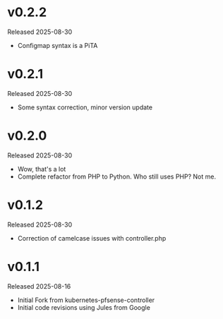 # v0.2.2

Released 2025-08-30

- Configmap syntax is a PiTA


# v0.2.1

Released 2025-08-30

- Some syntax correction, minor version update


# v0.2.0

Released 2025-08-30

- Wow, that's a lot
- Complete refactor from PHP to Python.  Who still uses PHP?  Not me.

# v0.1.2

Released 2025-08-30

- Correction of camelcase issues with controller.php

# v0.1.1

Released 2025-08-16

- Initial Fork from kubernetes-pfsense-controller
- Initial code revisions using Jules from Google

